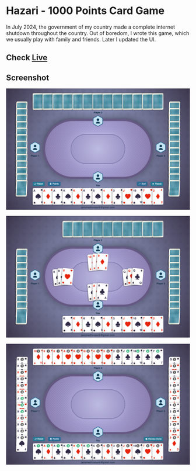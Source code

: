 # Hazari - 1000 Points Card Game

In July 2024, the government of my country made a complete internet shutdown throughout the country. Out of boredom, I wrote this game, which we usually play with family and friends. Later I updated the UI.

## Check [Live](https://jamshedhossan9.github.io/hazari/)

## Screenshot
<p align="center">
    <img src="https://github.com/jamshedhossan9/hazari/blob/main/screenshots/a2.png?raw=true" width="600" >
</p>
<p align="center">
    <img src="https://github.com/jamshedhossan9/hazari/blob/main/screenshots/b2.png?raw=true" width="600" >
</p>
<p align="center">
    <img src="https://github.com/jamshedhossan9/hazari/blob/main/screenshots/c2.png?raw=true" width="600" >
</p>